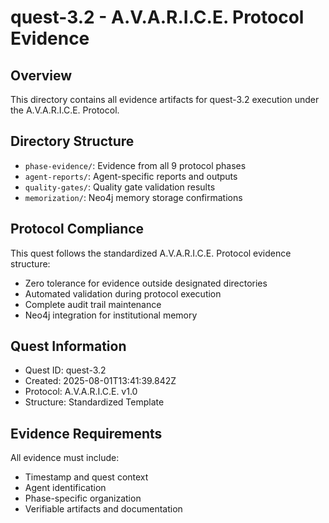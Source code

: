 # quest-3.2 - A.V.A.R.I.C.E. Protocol Evidence

## Overview

This directory contains all evidence artifacts for quest-3.2 execution under the A.V.A.R.I.C.E. Protocol.

## Directory Structure

- `phase-evidence/`: Evidence from all 9 protocol phases
- `agent-reports/`: Agent-specific reports and outputs
- `quality-gates/`: Quality gate validation results
- `memorization/`: Neo4j memory storage confirmations

## Protocol Compliance

This quest follows the standardized A.V.A.R.I.C.E. Protocol evidence structure:

- Zero tolerance for evidence outside designated directories
- Automated validation during protocol execution
- Complete audit trail maintenance
- Neo4j integration for institutional memory

## Quest Information

- Quest ID: quest-3.2
- Created: 2025-08-01T13:41:39.842Z
- Protocol: A.V.A.R.I.C.E. v1.0
- Structure: Standardized Template

## Evidence Requirements

All evidence must include:

- Timestamp and quest context
- Agent identification
- Phase-specific organization
- Verifiable artifacts and documentation
